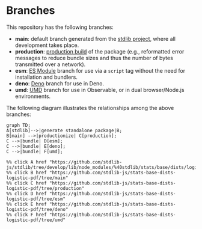 <!--

@license Apache-2.0

Copyright (c) 2022 The Stdlib Authors.

Licensed under the Apache License, Version 2.0 (the "License");
you may not use this file except in compliance with the License.
You may obtain a copy of the License at

    http://www.apache.org/licenses/LICENSE-2.0

Unless required by applicable law or agreed to in writing, software
distributed under the License is distributed on an "AS IS" BASIS,
WITHOUT WARRANTIES OR CONDITIONS OF ANY KIND, either express or implied.
See the License for the specific language governing permissions and
limitations under the License.

-->

# Branches

This repository has the following branches:

-   **main**: default branch generated from the [stdlib project][stdlib-url], where all development takes place.
-   **production**: [production build][production-url] of the package (e.g., reformatted error messages to reduce bundle sizes and thus the number of bytes transmitted over a network).
-   **esm**: [ES Module][esm-url] branch for use via a `script` tag without the need for installation and bundlers.
-   **deno**: [Deno][deno-url] branch for use in Deno.
-   **umd**: [UMD][umd-url] branch for use in Observable, or in dual browser/Node.js environments.

The following diagram illustrates the relationships among the above branches:

```mermaid
graph TD;
A[stdlib]-->|generate standalone package|B;
B[main] -->|productionize| C[production];
C -->|bundle| D[esm];
C -->|bundle| E[deno];
C -->|bundle| F[umd];

%% click A href "https://github.com/stdlib-js/stdlib/tree/develop/lib/node_modules/%40stdlib/stats/base/dists/logistic/pdf"
%% click B href "https://github.com/stdlib-js/stats-base-dists-logistic-pdf/tree/main"
%% click C href "https://github.com/stdlib-js/stats-base-dists-logistic-pdf/tree/production"
%% click D href "https://github.com/stdlib-js/stats-base-dists-logistic-pdf/tree/esm"
%% click E href "https://github.com/stdlib-js/stats-base-dists-logistic-pdf/tree/deno"
%% click F href "https://github.com/stdlib-js/stats-base-dists-logistic-pdf/tree/umd"
```

[stdlib-url]: https://github.com/stdlib-js/stdlib/tree/develop/lib/node_modules/%40stdlib/stats/base/dists/logistic/pdf
[production-url]: https://github.com/stdlib-js/stats-base-dists-logistic-pdf/tree/production
[deno-url]: https://github.com/stdlib-js/stats-base-dists-logistic-pdf/tree/deno
[umd-url]: https://github.com/stdlib-js/stats-base-dists-logistic-pdf/tree/umd
[esm-url]: https://github.com/stdlib-js/stats-base-dists-logistic-pdf/tree/esm